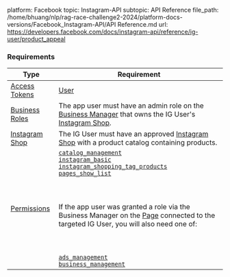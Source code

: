 platform: Facebook
topic: Instagram-API
subtopic: API Reference
file_path: /home/bhuang/nlp/rag-race-challenge2-2024/platform-docs-versions/Facebook_Instagram-API/API Reference.md
url: https://developers.facebook.com/docs/instagram-api/reference/ig-user/product_appeal


### Requirements

| Type | Requirement |
| --- | --- |
| [Access Tokens](https://developers.facebook.com/docs/facebook-login/access-tokens/) | [User](https://developers.facebook.com/docs/facebook-login/access-tokens/#usertokens) |
| [Business Roles](https://www.facebook.com/business/help/442345745885606) | The app user must have an admin role on the [Business Manager](https://business.facebook.com/) that owns the IG User's [Instagram Shop](https://l.facebook.com/l.php?u=https%3A%2F%2Fhelp.instagram.com%2F1187859655048322&h=AT1hQt8zAbLZJKPOWYcn6Du1XTXxuIygg4TFup-a4bXWZu2VMjieheAyTLU0hBYBLtmbrrRBlv2PhOorZERO4GjLFt8MBJN3z8UNB0SdcVMcAkwtuxjwauGNE_zROTWrmCVcUfsdnwqeHAOP). |
| [Instagram Shop](https://l.facebook.com/l.php?u=https%3A%2F%2Fhelp.instagram.com%2F1187859655048322%2F&h=AT3a-5FpXbkYSBo_AfIsAMvrnuT2r4PjUQlJxF_LNQEfgfu-IHDLAsa_sKnXhOllie0JTmTJWZxayMhoFTVQpvbCZrWFETcNx3ISaW0zjxSyeB5aGe1AqmeggpzkCaC8lPaJnmiXUMcJ7AC3) | The IG User must have an approved [Instagram Shop](https://l.facebook.com/l.php?u=https%3A%2F%2Fhelp.instagram.com%2F1187859655048322%2F&h=AT23KONXU81JFYcBiZ6IX091A9r6RNRvs58wD4U-ZfM-2ctuSv-0batjpWhOTTu45pp8jcYJBFf0R7F3RY4gfIBNfX3hgh6hG1VORVRjqMFQwJvB9igOe1nxmz5zOHI_4g2WMpkUlhd8rTC3) with a product catalog containing products. |
| [Permissions](https://developers.facebook.com/docs/permissions/reference) | [`catalog_management`](https://developers.facebook.com/docs/permissions/reference/catalog_management)  <br>[`instagram_basic`](https://developers.facebook.com/docs/permissions/reference/instagram_basic)  <br>[`instagram_shopping_tag_products`](https://developers.facebook.com/docs/permissions/reference/instagram_shopping_tag_products)  <br>[`pages_show_list`](https://developers.facebook.com/docs/permissions/reference/pages_show_list)<br><br>  <br><br>If the app user was granted a role via the Business Manager on the [Page](https://developers.facebook.com/docs/instagram-api/overview#pages) connected to the targeted IG User, you will also need one of:<br><br>  <br><br>[`ads_management`](https://developers.facebook.com/docs/permissions/reference/ads_management)  <br>[`business_management`](https://developers.facebook.com/docs/permissions/reference/business_management) |